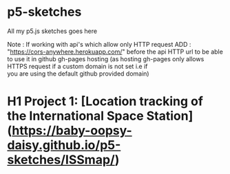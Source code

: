 # p5-sketches
All my p5.js sketches goes here

Note : If working with api's which allow only HTTP request
       ADD : "https://cors-anywhere.herokuapp.com/"
          before the api HTTP url to be able to use it in github gh-pages hosting
          (as hosting gh-pages only allows HTTPS request if a custom domain is not set i.e if              
          you are using the default github provided domain)
# H1 Project 1: [Location tracking of the International Space Station] (https://baby-oopsy-daisy.github.io/p5-sketches/ISSmap/)
